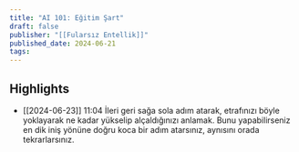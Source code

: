 ```yaml
---
title: "AI 101: Eğitim Şart"
draft: false
publisher: "[[Fularsız Entellik]]"
published_date: 2024-06-21
tags:
---
```



## Highlights
* [[2024-06-23]] 11:04  İleri geri sağa sola adım atarak, etrafınızı böyle yoklayarak ne kadar yükselip alçaldığınızı anlamak. Bunu yapabilirseniz en dik iniş yönüne doğru koca bir adım atarsınız, aynısını orada tekrarlarsınız.

